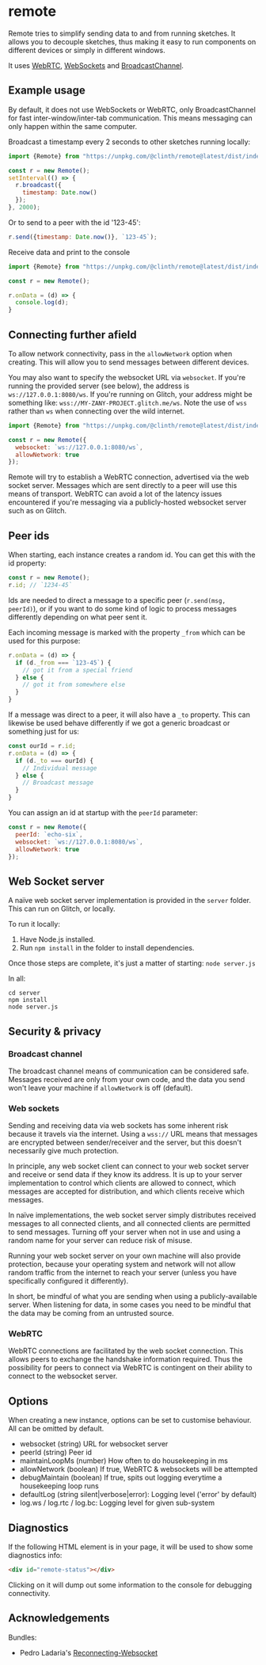 # remote

Remote tries to simplify sending data to and from running sketches. It allows you to decouple sketches, thus making it easy to run components on different devices or simply in different windows.

It uses [WebRTC](https://developer.mozilla.org/en-US/docs/Web/API/RTCDataChannel), [WebSockets](https://developer.mozilla.org/en-US/docs/Web/API/WebSockets_API/Writing_WebSocket_client_applications) and [BroadcastChannel](https://developer.mozilla.org/en-US/docs/Web/API/Broadcast_Channel_API).

## Example usage

By default, it does not use WebSockets or WebRTC, only BroadcastChannel for fast inter-window/inter-tab communication. This means messaging can only happen within the same computer.

Broadcast a timestamp every 2 seconds to other sketches running locally:

```js
import {Remote} from "https://unpkg.com/@clinth/remote@latest/dist/index.mjs";

const r = new Remote();
setInterval(() => {
  r.broadcast({
    timestamp: Date.now()
  });
}, 2000);
```

Or to send to a peer with the id '123-45':

```js
r.send({timestamp: Date.now()}, `123-45`);
```

Receive data and print to the console

```js
import {Remote} from "https://unpkg.com/@clinth/remote@latest/dist/index.mjs";

const r = new Remote();

r.onData = (d) => {
  console.log(d);
}
```

## Connecting further afield

To allow network connectivity, pass in the `allowNetwork` option when creating. This will allow you to send messages between different devices.

You may also want to specify the websocket URL via `websocket`. If you're running the provided server (see below), the address is `ws://127.0.0.1:8080/ws`. If you're running on Glitch, your address might be something like: `wss://MY-ZANY-PROJECT.glitch.me/ws`. Note the use of `wss` rather than `ws` when connecting over the wild internet.

```js
import {Remote} from "https://unpkg.com/@clinth/remote@latest/dist/index.mjs";

const r = new Remote({
  websocket: `ws://127.0.0.1:8080/ws`,
  allowNetwork: true
});
```

Remote will try to establish a WebRTC connection, advertised via the web socket server. Messages
which are sent directly to a peer will use this means of transport. WebRTC can avoid a lot of the latency issues
encountered if you're messaging via a publicly-hosted websocket server such as on Glitch.

## Peer ids

When starting, each instance creates a random id. You can get this with the id property:
```js
const r = new Remote();
r.id; // `1234-45`
```

Ids are needed to direct a message to a specific peer (`r.send(msg, peerId)`), or if you want to do some kind of logic to process messages differently depending on what peer sent it. 

Each incoming message is marked with the property `_from` which can be used for this purpose:

```js
r.onData = (d) => {
  if (d._from === `123-45`) {
    // got it from a special friend
  } else {
    // got it from somewhere else
  }
}
```

If a message was direct to a peer, it will also have a `_to` property. This can likewise be used behave differently if we got a generic broadcast or something just for us:

```js
const ourId = r.id;
r.onData = (d) => {
  if (d._to === ourId) {
    // Individual message
  } else {
    // Broadcast message
  }
}
```

You can assign an id at startup with the `peerId` parameter:

```js
const r = new Remote({
  peerId: `echo-six`,
  websocket: `ws://127.0.0.1:8080/ws`,
  allowNetwork: true
});
```

## Web Socket server

A naïve web socket server implementation is provided in the `server` folder. This can run on Glitch, or locally.

To run it locally:

1. Have Node.js installed. 
2. Run `npm install` in the folder to install dependencies. 

Once those steps are complete, it's just a matter of starting: `node server.js`

In all:

```
cd server
npm install
node server.js
```

## Security & privacy

### Broadcast channel

The broadcast channel means of communication can be considered safe. Messages received are only from your own code, and the data you send won't leave your machine if `allowNetwork` is off (default).

### Web sockets

Sending and receiving data via web sockets has some inherent risk because it travels via the internet. Using a `wss://` URL means that messages are encrypted between sender/receiver and the server, but this doesn't necessarily give much protection.

In principle, any web socket client can connect to your web socket server and receive or send data if they know its address. It is up to your server implementation to control which clients are allowed to connect, which messages are accepted for distribution, and which clients receive which messages.

In naïve implementations, the web socket server simply distributes received messages to all connected clients, and all connected clients are permitted to send messages. Turning off your server when not in use and using a random name for your server can reduce risk of misuse. 

Running your web socket server on your own machine will also provide protection, because your operating system and network will not allow random traffic from the internet to reach your server (unless you have specifically configured it differently).

In short, be mindful of what you are sending when using a publicly-available server. When listening for data, in some cases you need to be mindful that the data may be coming from an untrusted source.

### WebRTC

WebRTC connections are facilitated by the web socket connection. This allows peers to exchange the handshake information required. Thus the possibility for peers to connect via WebRTC is contingent on their ability to connect to the websocket server.

## Options

When creating a new instance, options can be set to customise behaviour. All can be omitted by default.

* websocket (string) URL for websocket server
* peerId (string) Peer id
* maintainLoopMs (number) How often to do housekeeping in ms
* allowNetwork (boolean) If true, WebRTC & websockets will be attempted
* debugMaintain (boolean) If true, spits out logging everytime a housekeeping loop runs
* defaultLog (string silent|verbose|error): Logging level ('error' by default)
* log.ws / log.rtc / log.bc: Logging level for given sub-system

## Diagnostics

If the following HTML element is in your page, it will be used to show some diagnostics info:

```html
<div id="remote-status"></div>
```

Clicking on it will dump out some information to the console for debugging connectivity.

## Acknowledgements

Bundles:
* Pedro Ladaria's [Reconnecting-Websocket](https://github.com/pladaria/reconnecting-websocket)
